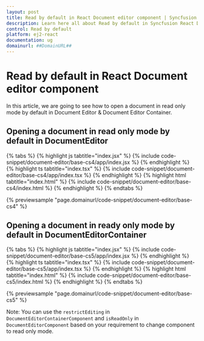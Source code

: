 ```yaml
---
layout: post
title: Read by default in React Document editor component | Syncfusion
description: Learn here all about Read by default in Syncfusion React Document editor component of Syncfusion Essential JS 2 and more.
control: Read by default 
platform: ej2-react
documentation: ug
domainurl: ##DomainURL##
---
```


# Read by default in React Document editor component

In this article, we are going to see how to open a document in read only mode by default in Document Editor & Document  Editor Container.

## Opening a document in read only mode by default in DocumentEditor

{% tabs %}
{% highlight js tabtitle="index.jsx" %}
{% include code-snippet/document-editor/base-cs4/app/index.jsx %}
{% endhighlight %}
{% highlight ts tabtitle="index.tsx" %}
{% include code-snippet/document-editor/base-cs4/app/index.tsx %}
{% endhighlight %}
{% highlight html tabtitle="index.html" %}
{% include code-snippet/document-editor/base-cs4/index.html %}
{% endhighlight %}
{% endtabs %}
        
{% previewsample "page.domainurl/code-snippet/document-editor/base-cs4" %}

## Opening a document in ready only mode by default in DocumentEditorContainer

{% tabs %}
{% highlight js tabtitle="index.jsx" %}
{% include code-snippet/document-editor/base-cs5/app/index.jsx %}
{% endhighlight %}
{% highlight ts tabtitle="index.tsx" %}
{% include code-snippet/document-editor/base-cs5/app/index.tsx %}
{% endhighlight %}
{% highlight html tabtitle="index.html" %}
{% include code-snippet/document-editor/base-cs5/index.html %}
{% endhighlight %}
{% endtabs %}
        
{% previewsample "page.domainurl/code-snippet/document-editor/base-cs5" %}

Note: You can use the `restrictEditing` in `DocumentEditorContainerComponent` and `isReadOnly` in `DocumentEditorComponent` based on your requirement to change component to read only mode.